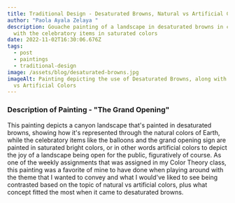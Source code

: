 ```yaml
---
title: Traditional Design - Desaturated Browns, Natural vs Artificial Colors
author: "Paola Ayala Zelaya "
description: Gouache painting of a landscape in desaturated browns in contrast
  with the celebratory items in saturated colors
date: 2022-11-02T16:30:06.676Z
tags:
  - post
  - paintings
  - traditional-design
image: /assets/blog/desaturated-browns.jpg
imageAlt: Painting depicting the use of Desaturated Browns, along with Natural
  vs Artificial Colors
---
```

### Description of Painting - "The Grand Opening" 

This painting depicts a canyon landscape that's painted in desaturated browns, showing how it's represented through the natural colors of Earth, while the celebratory items like the balloons and the grand opening sign are painted in saturated bright colors, or in other words artificial colors to depict the joy of a landscape being open for the public, figuratively of course. As one of the weekly assignments that was assigned in my Color Theory class, this painting was a favorite of mine to have done when playing around with the theme that I wanted to convey and what I would've liked to see being contrasted based on the topic of natural vs artificial colors, plus what concept fitted the most when it came to desaturated browns.